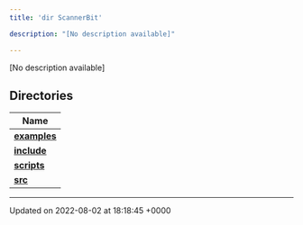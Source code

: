 ```yaml
---
title: 'dir ScannerBit'

description: "[No description available]"

---
```







[No description available]

## Directories

| Name           |
| -------------- |
| **[examples](/documentation/code/darkbit_development/files/dir_bbbfd0702f0dc7aacadf18c210711818/#dir-examples)**  |
| **[include](/documentation/code/darkbit_development/files/dir_05fbb9f424d9ed4288dc7709debd0ffd/#dir-include)**  |
| **[scripts](/documentation/code/darkbit_development/files/dir_95fb20c9c5d248cde58c08d66c64d998/#dir-scripts)**  |
| **[src](/documentation/code/darkbit_development/files/dir_7e7214566a1bf7120f8297a8773531b2/#dir-src)**  |






-------------------------------

Updated on 2022-08-02 at 18:18:45 +0000
